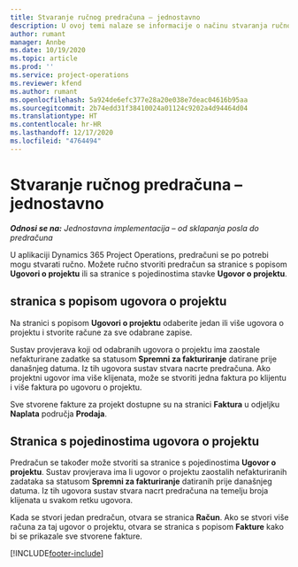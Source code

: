 ```yaml
---
title: Stvaranje ručnog predračuna – jednostavno
description: U ovoj temi nalaze se informacije o načinu stvaranja ručnog predračuna u aplikaciji Project Operations.
author: rumant
manager: Annbe
ms.date: 10/19/2020
ms.topic: article
ms.prod: ''
ms.service: project-operations
ms.reviewer: kfend
ms.author: rumant
ms.openlocfilehash: 5a924de6efc377e28a20e038e7deac04616b95aa
ms.sourcegitcommit: 2b74edd31f38410024a01124c9202a4d94464d04
ms.translationtype: HT
ms.contentlocale: hr-HR
ms.lasthandoff: 12/17/2020
ms.locfileid: "4764494"
---
```

# <a name="create-a-manual-proforma-invoice---lite"></a>Stvaranje ručnog predračuna – jednostavno

_**Odnosi se na:** Jednostavna implementacija – od sklapanja posla do predračuna_

U aplikaciji Dynamics 365 Project Operations, predračuni se po potrebi mogu stvarati ručno. Možete ručno stvoriti predračun sa stranice s popisom **Ugovori o projektu** ili sa stranice s pojedinostima stavke **Ugovor o projektu**.

##  <a name="project-contracts-list-page"></a>stranica s popisom ugovora o projektu

Na stranici s popisom **Ugovori o projektu** odaberite jedan ili više ugovora o projektu i stvorite račune za sve odabrane zapise.

Sustav provjerava koji od odabranih ugovora o projektu ima zaostale nefakturirane zadatke sa statusom **Spremni za fakturiranje** datirane prije današnjeg datuma. Iz tih ugovora sustav stvara nacrte predračuna. Ako projektni ugovor ima više klijenata, može se stvoriti jedna faktura po klijentu i više faktura po ugovoru o projektu.

Sve stvorene fakture za projekt dostupne su na stranici **Faktura** u odjeljku **Naplata** područja **Prodaja**.

## <a name="project-contract-details-page"></a>Stranica s pojedinostima ugovora o projektu

Predračun se također može stvoriti sa stranice s pojedinostima **Ugovor o projektu**. Sustav provjerava ima li ugovor o projektu zaostalih nefakturiranih zadataka sa statusom **Spremni za fakturiranje** datiranih prije današnjeg datuma. Iz tih ugovora sustav stvara nacrt predračuna na temelju broja klijenata u svakom retku ugovora.

Kada se stvori jedan predračun, otvara se stranica **Račun**. Ako se stvori više računa za taj ugovor o projektu, otvara se stranica s popisom **Fakture** kako bi se prikazale sve stvorene fakture.


[!INCLUDE[footer-include](../../includes/footer-banner.md)]